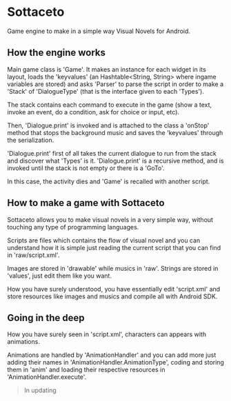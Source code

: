Sottaceto
==============================================================
Game engine to make in a simple way Visual Novels for Android.

How the engine works
-------------------

Main game class is 'Game'. It makes an instance for each widget in its layout, loads the 'keyvalues' (an Hashtable<String, String> where ingame variables are stored) and asks 'Parser' to parse the script in order to make a 'Stack' of 'DialogueType' (that is the interface given to each 'Types').

The stack contains each command to execute in the game (show a text, invoke an event, do a condition, ask for choice or input, etc).

Then, 'Dialogue.print' is invoked and is attached to the class a 'onStop' method that stops the background music and saves the 'keyvalues' through the serialization.


'Dialogue.print' first of all takes the current dialogue to run from the stack and discover what 'Types' is it. 'Dialogue.print' is a recursive method, and is invoked until the stack is not empty or there is a 'GoTo'.

In this case, the activity dies and 'Game' is recalled with another script.

How to make a game with Sottaceto
---------------------------------

Sottaceto allows you to make visual novels in a very simple way, without touching any type of programming languages.

Scripts are files which contains the flow of visual novel and you can understand how it is simple just reading the current script that you can find in 'raw/script.xml'.

Images are stored in 'drawable' while musics in 'raw'. Strings are stored in 'values', just edit them like you want.

How you have surely understood, you have essentially edit 'script.xml' and store resources like images and musics and compile all with Android SDK.

Going in the deep
-----------------

How you have surely seen in 'script.xml', characters can appears with animations.

Animations are handled by 'AnimationHandler' and you can add more just adding their names in 'AnimationHandler.AnimationType', coding and storing them in 'anim' and loading their respective resources in 'AnimationHandler.execute'. 

> In updating